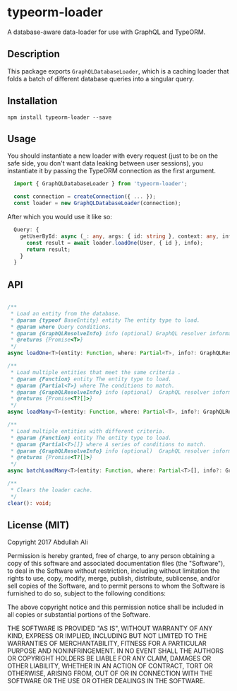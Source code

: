 # typeorm-loader
A database-aware data-loader for use with GraphQL and TypeORM.

## Description

This package exports `GraphQLDatabaseLoader`, which is a caching loader that folds a batch of different database queries into a singular query.

## Installation

```
npm install typeorm-loader --save
```

## Usage

You should instantiate a new loader with every request (just to be on the safe side, you don't want data leaking between user sessions), you instantiate it by passing the TypeORM connection as the first argument.

```ts
  import { GraphQLDatabaseLoader } from 'typeorm-loader';

  const connection = createConnection({ ... });
  const loader = new GraphQLDatabaseLoader(connection);
```

After which you would use it like so:

```ts
  Query: {
    getUserById: async (_: any, args: { id: string }, context: any, info: GraphQLResolveInfo) => {
      const result = await loader.loadOne(User, { id }, info);
      return result;
    }
  }
```

## API

```ts

/**
 * Load an entity from the database.
 * @param {typeof BaseEntity} entity The entity type to load.
 * @param where Query conditions.
 * @param {GraphQLResolveInfo} info (optional) GraphQL resolver information. If not provided, all fields are returned.
 * @returns {Promise<T>}
 */
async loadOne<T>(entity: Function, where: Partial<T>, info?: GraphQLResolveInfo): Promise<T | undefined>;

/**
 * Load multiple entities that meet the same criteria .
 * @param {Function} entity The entity type to load.
 * @param {Partial<T>} where The conditions to match.
 * @param {GraphQLResolveInfo} info (optional)  GraphQL resolver information. If not provided, all fields are returned.
 * @returns {Promise<T?[]>}
 */
async loadMany<T>(entity: Function, where: Partial<T>, info?: GraphQLResolveInfo): Promise<(T|undefined)[]>;

/**
 * Load multiple entities with different criteria.
 * @param {Function} entity The entity type to load.
 * @param {Partial<T>[]} where A series of conditions to match.
 * @param {GraphQLResolveInfo} info (optional)  GraphQL resolver information. If not provided, all fields are returned.
 * @returns {Promise<T?[]>}
 */
async batchLoadMany<T>(entity: Function, where: Partial<T>[], info?: GraphQLResolveInfo): Promise<(T|undefined)[]>;

/**
 * Clears the loader cache.
 */
clear(): void;

```

## License (MIT)

Copyright 2017 Abdullah Ali

Permission is hereby granted, free of charge, to any person obtaining a copy of this software and associated documentation files (the "Software"), to deal in the Software without restriction, including without limitation the rights to use, copy, modify, merge, publish, distribute, sublicense, and/or sell copies of the Software, and to permit persons to whom the Software is furnished to do so, subject to the following conditions:

The above copyright notice and this permission notice shall be included in all copies or substantial portions of the Software.

THE SOFTWARE IS PROVIDED "AS IS", WITHOUT WARRANTY OF ANY KIND, EXPRESS OR IMPLIED, INCLUDING BUT NOT LIMITED TO THE WARRANTIES OF MERCHANTABILITY, FITNESS FOR A PARTICULAR PURPOSE AND NONINFRINGEMENT. IN NO EVENT SHALL THE AUTHORS OR COPYRIGHT HOLDERS BE LIABLE FOR ANY CLAIM, DAMAGES OR OTHER LIABILITY, WHETHER IN AN ACTION OF CONTRACT, TORT OR OTHERWISE, ARISING FROM, OUT OF OR IN CONNECTION WITH THE SOFTWARE OR THE USE OR OTHER DEALINGS IN THE SOFTWARE.
